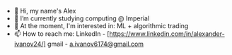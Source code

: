 - 👋 Hi, my name's Alex
- 🌱 I’m currently studying computing @ Imperial
- 👀 At the moment, I'm interested in: ML + algorithmic trading
- 📫 How to reach me: LinkedIn - [https://www.linkedin.com/in/alexander-ivanov24/] gmail - a.ivanov6174@gmail.com
